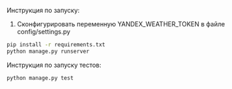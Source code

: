 Инструкция по запуску:
1. Сконфигурировать переменную YANDEX_WEATHER_TOKEN в файле config/settings.py
```bash
pip install -r requirements.txt
python manage.py runserver
```

Инструкция по запуску тестов:
```bash
python manage.py test
```
